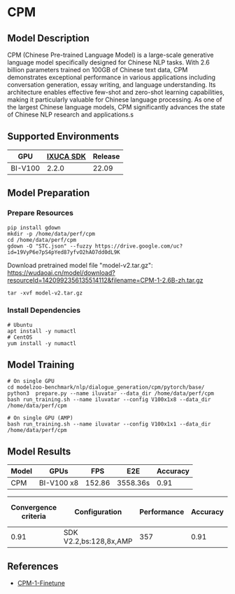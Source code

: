 # CPM

## Model Description

CPM (Chinese Pre-trained Language Model) is a large-scale generative language model specifically designed for Chinese
NLP tasks. With 2.6 billion parameters trained on 100GB of Chinese text data, CPM demonstrates exceptional performance
in various applications including conversation generation, essay writing, and language understanding. Its architecture
enables effective few-shot and zero-shot learning capabilities, making it particularly valuable for Chinese language
processing. As one of the largest Chinese language models, CPM significantly advances the state of Chinese NLP research
and applications.s

## Supported Environments

| GPU    | [IXUCA SDK](https://gitee.com/deep-spark/deepspark#%E5%A4%A9%E6%95%B0%E6%99%BA%E7%AE%97%E8%BD%AF%E4%BB%B6%E6%A0%88-ixuca) | Release |
|--------|-----------|---------|
| BI-V100 | 2.2.0     |  22.09  |

## Model Preparation

### Prepare Resources

```shell
pip install gdown
mkdir -p /home/data/perf/cpm
cd /home/data/perf/cpm
gdown -O "STC.json" --fuzzy https://drive.google.com/uc?id=19VyP6e7pS4pYed87yfvO2hAO7dd0dL9K
```

Download pretrained model file "model-v2.tar.gz":
<https://wudaoai.cn/model/download?resourceId=1420992356135514112&filename=CPM-1-2.6B-zh.tar.gz>

```shell
tar -xvf model-v2.tar.gz
```

### Install Dependencies

```shell
# Ubuntu
apt install -y numactl
# CentOS
yum install -y numactl
```

## Model Training

```shell
# On single GPU
cd modelzoo-benchmark/nlp/dialogue_generation/cpm/pytorch/base/
python3  prepare.py --name iluvatar --data_dir /home/data/perf/cpm
bash run_training.sh --name iluvatar --config V100x1x8 --data_dir /home/data/perf/cpm

# On single GPU (AMP)
bash run_training.sh --name iluvatar --config V100x1x1 --data_dir /home/data/perf/cpm
```

## Model Results

| Model | GPUs       | FPS    | E2E      | Accuracy |
|-------|------------|--------|----------|----------|
| CPM   | BI-V100 x8 | 152.86 | 3558.36s | 0.91     |

| Convergence criteria | Configuration          | Performance | Accuracy | Power (W) | Scalability | Memory utilization (G) | Stability |
|----------------------|------------------------|-------------|----------|-----------|-------------|------------------------|-----------|
| 0.91                 | SDK V2.2,bs:128,8x,AMP | 357         | 0.91     | 156\*8    | 0.93        | 20.6\*8                | 1         |

## References

- [CPM-1-Finetune](https://github.com/TsinghuaAI/CPM-1-Finetune)
